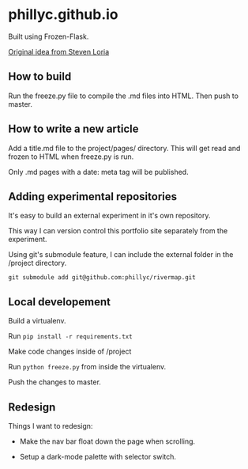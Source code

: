 # phillyc.github.io

Built using Frozen-Flask.

[Original idea from Steven Loria](http://stevenloria.com/)

## How to build

Run the freeze.py file to compile the .md files into HTML. Then push to master.

## How to write a new article

Add a title.md file to the project/pages/ directory. This will get read and frozen to HTML when freeze.py is run.

Only .md pages with a date: meta tag will be published.

## Adding experimental repositories

It's easy to build an external experiment in it's own repository.

This way I can version control this portfolio site separately from the experiment.

Using git's submodule feature, I can include the external folder in the /project directory.

`git submodule add git@github.com:phillyc/rivermap.git`

## Local developement

Build a virtualenv.

Run `pip install -r requirements.txt`

Make code changes inside of /project

Run `python freeze.py` from inside the virtualenv.

Push the changes to master.

## Redesign

Things I want to redesign:

* Make the nav bar float down the page when scrolling.

* Setup a dark-mode palette with selector switch.

